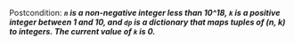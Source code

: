 Postcondition: ***`n` is a non-negative integer less than 10^18, `k` is a positive integer between 1 and 10, and `dp` is a dictionary that maps tuples of (n, k) to integers. The current value of `k` is 0.***